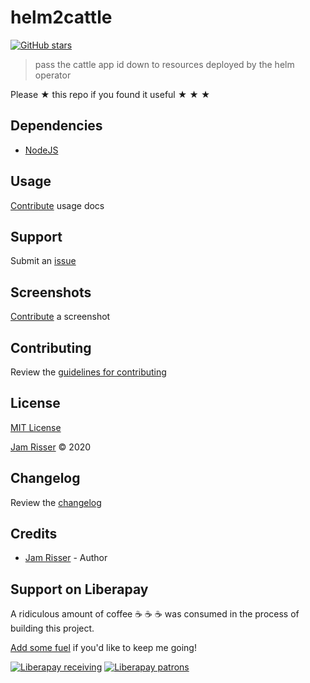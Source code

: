 # helm2cattle

[![GitHub stars](https://img.shields.io/github/stars/codejamninja/helm2cattle.svg?style=social&label=Stars)](https://github.com/codejamninja/helm2cattle)

> pass the cattle app id down to resources deployed by the helm operator

Please ★ this repo if you found it useful ★ ★ ★

## Dependencies

- [NodeJS](https://nodejs.org)

## Usage

[Contribute](https://github.com/codejamninja/helm2cattle/blob/master/CONTRIBUTING.md) usage docs

## Support

Submit an [issue](https://github.com/codejamninja/helm2cattle/issues/new)

## Screenshots

[Contribute](https://github.com/codejamninja/helm2cattle/blob/master/CONTRIBUTING.md) a screenshot

## Contributing

Review the [guidelines for contributing](https://github.com/codejamninja/helm2cattle/blob/master/CONTRIBUTING.md)

## License

[MIT License](https://github.com/codejamninja/helm2cattle/blob/master/LICENSE)

[Jam Risser](https://codejam.ninja) © 2020

## Changelog

Review the [changelog](https://github.com/codejamninja/helm2cattle/blob/master/CHANGELOG.md)

## Credits

- [Jam Risser](https://codejam.ninja) - Author

## Support on Liberapay

A ridiculous amount of coffee ☕ ☕ ☕ was consumed in the process of building this project.

[Add some fuel](https://liberapay.com/codejamninja/donate) if you'd like to keep me going!

[![Liberapay receiving](https://img.shields.io/liberapay/receives/codejamninja.svg?style=flat-square)](https://liberapay.com/codejamninja/donate)
[![Liberapay patrons](https://img.shields.io/liberapay/patrons/codejamninja.svg?style=flat-square)](https://liberapay.com/codejamninja/donate)
